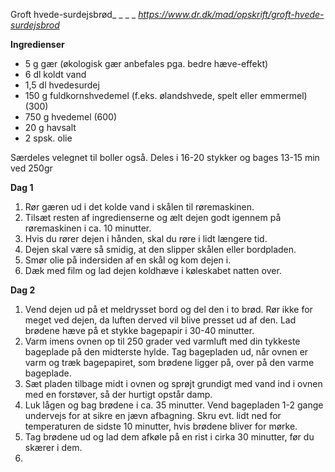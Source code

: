 Groft hvede-surdejsbrød_
_
_
_
_https://www.dr.dk/mad/opskrift/groft-hvede-surdejsbrod_

**Ingredienser**

* 5 g gær (økologisk gær anbefales pga. bedre hæve-effekt)
* 6 dl koldt vand
* 1,5 dl hvedesurdej
* 150 g fuldkornshvedemel (f.eks. ølandshvede, spelt eller emmermel) (300)
* 750 g hvedemel (600)
* 20 g havsalt
* 2 spsk. olie

Særdeles velegnet til boller også. Deles i 16-20 stykker og bages 13-15 min ved 250gr

**Dag 1**

1. Rør gæren ud i det kolde vand i skålen til røremaskinen. 
2. Tilsæt resten af ingredienserne og ælt dejen godt igennem på røremaskinen i ca. 10 minutter. 
3. Hvis du rører dejen i hånden, skal du røre i lidt længere tid. 
4. Dejen skal være så smidig, at den slipper skålen eller bordpladen. 
5. Smør olie på indersiden af en skål og kom dejen i. 
6. Dæk med film og lad dejen koldhæve i køleskabet natten over. 

**Dag 2**
1. Vend dejen ud på et meldrysset bord og del den i to brød. Rør ikke for meget ved dejen, da luften derved vil blive presset ud af den. Lad brødene hæve på et stykke bagepapir i 30-40 minutter. 
2. Varm imens ovnen op til 250 grader ved varmluft med din tykkeste bageplade på den midterste hylde. Tag bagepladen ud, når ovnen er varm og træk bagepapiret, som brødene ligger på, over på den varme bageplade. 
3. Sæt pladen tilbage midt i ovnen og sprøjt grundigt med vand ind i ovnen med en forstøver, så der hurtigt opstår damp.
4. Luk lågen og bag brødene i ca. 35 minutter. Vend bagepladen 1-2 gange undervejs for at sikre en jævn afbagning. Skru evt. lidt ned for temperaturen de sidste 10 minutter, hvis brødene bliver for mørke. 
5. Tag brødene ud og lad dem afkøle på en rist i cirka 30 minutter, før du skærer i dem.
6. 

